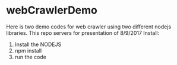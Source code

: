 # webCrawlerDemo
Here is two demo codes for web crawler using two different nodejs libraries.
This repo servers for presentation of 8/9/2017
Install:
1. Install the NODEJS
2. npm install
3. run the code
